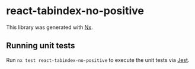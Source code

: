 # react-tabindex-no-positive

This library was generated with [Nx](https://nx.dev).

## Running unit tests

Run `nx test react-tabindex-no-positive` to execute the unit tests via [Jest](https://jestjs.io).
